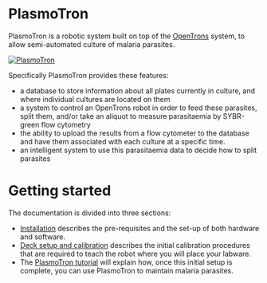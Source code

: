 # PlasmoTron
PlasmoTron is a robotic system built on top of the [OpenTrons](https://opentrons.com/) system, to allow semi-automated culture of malaria parasites.

[![PlasmoTron](https://img.youtube.com/vi/9Bxmd0nfG3E-Y/0.jpg)](https://www.youtube.com/watch?v=9Bxmd0nfG3E-Y "PlasmoTron")

Specifically PlasmoTron provides these features:
* a database to store information about all plates currently in culture, and where individual cultures are located on them
* a system to control an OpenTrons robot in order to feed these parasites, split them, and/or take an aliquot to measure parasitaemia by SYBR-green flow cytometry
* the ability to upload the results from a flow cytometer to the database and have them associated with each culture at a specific time.
* an intelligent system to use this parasitaemia data to decide how to split parasites

# Getting started
The documentation is divided into three sections:

* [Installation](docs/Installation.md) describes the pre-requisites and the set-up of both hardware and software.
* [Deck setup and calibration](docs/DeckSetupAndCalibration.md) describes the initial calibration procedures that are required to teach the robot where you will place your labware.
* The [PlasmoTron tutorial](docs/DeckSetupAndCalibration.md) will explain how, once this initial setup is complete, you can use PlasmoTron to maintain malaria parasites.



